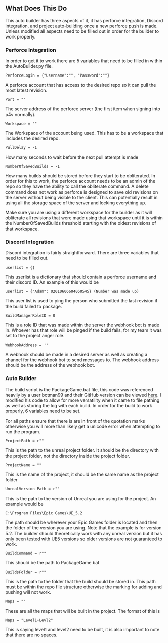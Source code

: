 ## What Does This Do
This auto builder has three aspects of it, it has perforce integration, Discord integration, and project auto-building once a new perforce push is made. Unless modified all aspects need to be filled out in order for the builder to work properly.

### Perforce Integration

In order to get it to work there are 5 variables that need to be filled in within the AutoBuilder.py file.

    PerforceLogin = {"Username":"", "Password":""}
    
A perforce account that has access to the desired repo so it can pull the most latest revision.

    Port = ""

The server address of the perforce server (the first item when signing into p4v normally).

    Workspace = ""

The Workspace of the account being used. This has to be a workspace that includes the desired repo.

    PullDelay = -1

How many seconds to wait before the next pull attempt is made

    NumberOfSavedBuilds = -1

How many builds should be stored before they start to be obliterated. In order for this to work, the perforce account needs to be an admin of the repo so they have the ability to call the obliterate command. A delete command does not work as perforce is designed to save old revisions on the server without being visible to the client. This can potentially result in using all the storage space of the server and locking everything up.

Make sure you are using a different workspace for the builder as it will obliterate all revisions that were made using that workspace until it is within the NumberOfSavedBuilds threshold starting with the oldest revisions of that workspace.

### Discord Integration

Discord integration is fairly straightforward. There are three variables that need to be filled out.

    userlist = {}

This userlist is a dictionary that should contain a perforce username and their discord ID. An example of this would be

    userlist = {"Adam": 02010606604050545} (Number was made up)

This user list is used to ping the person who submitted the last revision if the build failed to package.

    BuildManagerRoleID = 0

This is a role ID that was made within the server the webhook bot is made in. Whoever has that role will be pinged if the build fails, for my team it was set to the project anger role.

    WebhookAddress = ''

A webhook should be made in a desired server as well as creating a channel for the webhook bot to send messages to. The webhook address should be the address of the webhook bot.

### Auto Builder
The build script is the PackageGame.bat file, this code was referenced heavily by a user botman99 and their GitHub version can be viewed [here](https://github.com/botman99/ue4-unreal-automation-tool/blob/main/Build.bat). I modified his code to allow for more versatility when it came to file pathing as well as storing the log with each build. In order for the build to work properly, 6 variables need to be set.

For all paths ensure that there is are in front of the quotation marks otherwise you will more than likely get a unicode error when attempting to run the program.

    ProjectPath = r""

This is the path to the unreal project folder. It should be the directory with the project folder, not the directory inside the project folder.

    ProjectName = ""

This is the name of the project, it should be the same name as the project folder

    UnrealVersion Path = r""

This is the path to the version of Unreal you are using for the project. An example would be

    C:\Program Files\Epic Games\UE_5.2 

The path should be wherever your Epic Games folder is located and then the folder of the version you are using. Note that the example is for version 5.2. The builder should theoretically work with any unreal version but it has only been tested with UE5 versions so older versions are not guaranteed to work.

    BuildCommand = r""

This should be the path to PackageGame.bat

    BuildsFolder = r""

This is the path to the folder that the build should be stored in. This path must be within the repo file structure otherwise the marking for adding and pushing will not work. 

    Maps = ""

These are all the maps that will be built in the project. The format of this is

    Maps = "Level1+Levl2"

This is saying level1 and level2 need to be built, it is also important to note that there are no spaces.